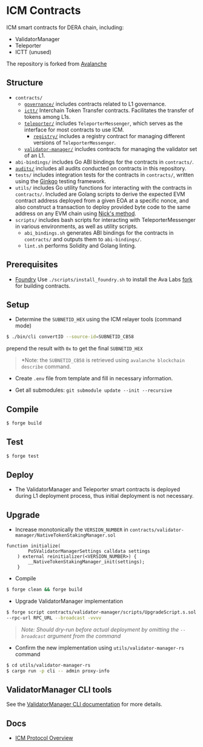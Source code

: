 # ICM Contracts
ICM smart contracts for DERA chain, including:

- ValidatorManager
- Teleporter
- ICTT (unused)

The repository is forked from [Avalanche](https://github.com/ava-labs/icm-contracts)

## Structure

- `contracts/`
  - [`governance/`](./contracts/governance/README.md) includes contracts related to L1 governance.
  - [`ictt/`](./contracts/ictt/README.md) Interchain Token Transfer contracts. Facilitates the transfer of tokens among L1s.
  - [`teleporter/`](./contracts/teleporter/README.md) includes `TeleporterMessenger`, which serves as the interface for most contracts to use ICM. 
    - [`registry/`](./contracts/teleporter/registry/README.md) includes a registry contract for managing different versions of `TeleporterMessenger`.
  - [`validator-manager/`](./contracts/validator-manager/README.md) includes contracts for managing the validator set of an L1.
- `abi-bindings/` includes Go ABI bindings for the contracts in `contracts/`.
- [`audits/`](./audits/README.md) includes all audits conducted on contracts in this repository.
- `tests/` includes integration tests for the contracts in `contracts/`, written using the [Ginkgo](https://onsi.github.io/ginkgo/) testing framework.
- `utils/` includes Go utility functions for interacting with the contracts in `contracts/`. Included are Golang scripts to derive the expected EVM contract address deployed from a given EOA at a specific nonce, and also construct a transaction to deploy provided byte code to the same address on any EVM chain using [Nick's method](https://yamenmerhi.medium.com/nicks-method-ethereum-keyless-execution-168a6659479c#).
- `scripts/` includes bash scripts for interacting with TeleporterMessenger in various environments, as well as utility scripts.
  - `abi_bindings.sh` generates ABI bindings for the contracts in `contracts/` and outputs them to `abi-bindings/`.
  - `lint.sh` performs Solidity and Golang linting.

## Prerequisites

- [Foundry](https://book.getfoundry.sh/) Use `./scripts/install_foundry.sh` to install the Ava Labs [fork](https://github.com/ava-labs/foundry) for building contracts.

## Setup

- Determine the `SUBNETID_HEX` using the ICM relayer tools (command mode)

```sh
$ ./bin/cli convertID --source-id=SUBNETID_CB58
```

prepend the result with `0x` to get the final `SUBNETID_HEX`

>   *Note: the `SUBNETID_CB58` is retrieved using `avalanche blockchain describe` command.

- Create `.env` file from template and fill in necessary information.

- Get all submodules: `git submodule update --init --recursive`

## Compile

```sh
$ forge build
```

## Test

```sh
$ forge test
```

## Deploy

- The ValidatorManager and Teleporter smart contracts is deployed during L1 deployment process, thus initial deployment is not necessary.

## Upgrade

- Increase monotonically the `VERSION_NUMBER` in `contracts/validator-manager/NativeTokenStakingManager.sol`

```solidity
function initialize(
        PoSValidatorManagerSettings calldata settings
    ) external reinitializer(<VERSION_NUMBER>) {
        __NativeTokenStakingManager_init(settings);
    }
```

- Compile 

```sh
$ forge clean && forge build
```

- Upgrade ValidatorManager implementation

```sh
$ forge script contracts/validator-manager/scripts/UpgradeScript.s.sol \
--rpc-url RPC_URL --broadcast -vvvv
```

>   *Note: Should dry-run before actual deployment by omitting the `--broadcast` argument from the command*

- Confirm the new implementation using `utils/validator-manager-rs` command

```sh
$ cd utils/validator-manager-rs
$ cargo run -p cli -- admin proxy-info
```

## ValidatorManager CLI tools

See the [ValidatorManager CLI documentation](./utils/validator-manager-rs/README.md) for more details.

## Docs

- [ICM Protocol Overview](./contracts/teleporter/README.md)